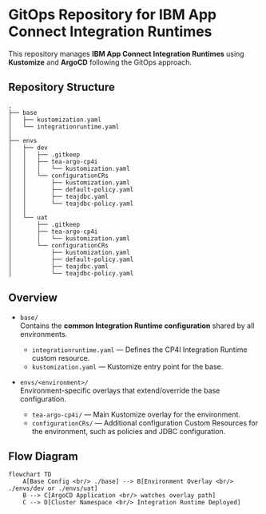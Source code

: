 # GitOps Repository for IBM App Connect Integration Runtimes

This repository manages **IBM App Connect Integration Runtimes** using **Kustomize** and **ArgoCD** following the GitOps approach.

## Repository Structure
```
.
├── base
│   ├── kustomization.yaml
│   └── integrationruntime.yaml
│
├── envs
│   ├── dev
│   │   ├── .gitkeep
│   │   ├── tea-argo-cp4i
│   │   │   └── kustomization.yaml
│   │   └── configurationCRs
│   │       ├── kustomization.yaml
│   │       ├── default-policy.yaml
│   │       ├── teajdbc.yaml
│   │       └── teajdbc-policy.yaml
│   │
│   └── uat
│       ├── .gitkeep
│       ├── tea-argo-cp4i
│       │   └── kustomization.yaml
│       └── configurationCRs
│           ├── kustomization.yaml
│           ├── default-policy.yaml
│           ├── teajdbc.yaml
│           └── teajdbc-policy.yaml
```


## Overview

- `base/`  
  Contains the **common Integration Runtime configuration** shared by all environments.  
  - `integrationruntime.yaml` — Defines the CP4I Integration Runtime custom resource.  
  - `kustomization.yaml` — Kustomize entry point for the base.

- `envs/<environment>/`  
  Environment-specific overlays that extend/override the base configuration.  
  - `tea-argo-cp4i/` — Main Kustomize overlay for the environment.  
  - `configurationCRs/` — Additional configuration Custom Resources for the environment, such as policies and JDBC configuration.

## Flow Diagram

```mermaid
flowchart TD
    A[Base Config <br/> ./base] --> B[Environment Overlay <br/> ./envs/dev or ./envs/uat]
    B --> C[ArgoCD Application <br/> watches overlay path]
    C --> D[Cluster Namespace <br/> Integration Runtime Deployed]
